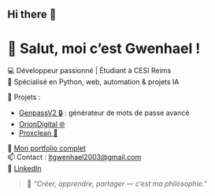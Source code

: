 ## Hi there 👋

# 👋 Salut, moi c’est Gwenhael !

💻 Développeur passionné | Étudiant à CESI Reims  
🎯 Spécialisé en Python, web, automation & projets IA

🚀 Projets :
- [GenpassV2 🔒](https://github.com/Gw3nhael51/GenpassV2) : générateur de mots de passe avancé
- [OrionDigital 🌐](https://oriondigital.tech)
- [Proxclean 🧼](https://proxclean.oriondigital.tech)

📎 [Mon portfolio complet](https://myportfolio-by-swennsco.online)  
📫 Contact : ltgwenhael2003@gmail.com  
🔗 [LinkedIn](https://www.linkedin.com/in/gwenhael-le-thiec)

> 🧠 *“Créer, apprendre, partager — c’est ma philosophie.”*
